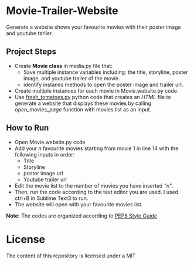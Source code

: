 # Movie-Trailer-Website
Generate a website shows your favourite movies with their poster image and youtube tariler.
## Project Steps
- Create **Movie class** in media.py file that: 
  - Save multiple instance variables including: the title, storyline, poster image, and youtube trailer of the movie.
  - identify instanes methods to open the poster image and trailer url.
- Create multiple instances for each movie in Movie.website.py code.
- Use [fresh_tomatoes.py](https://github.com/udacity/ud036_StarterCode) python code that creates an _HTML_ file to generate a website that displays these movies by calling _open_movies_page_ function with movies list as an input.
## How to Run
- Open Movie.website.py code
- Add your _n_ favourite movies starting from movie 1 in line 14 with the following inputs in order:
  - Title
  - Storyline
  - poster image url
  - Youtube trailer url
- Edit the movie list to the number of movies you have inserted _"n"_.
- Then, run the code according to the text editor you are used. I used ctrl+B in Sublime Text3 to run.
- The website will open with your favourite movies list.

**Note:** The codes are organized according to [PEP8 Style Guide](https://www.python.org/dev/peps/pep-0008/#tabs-or-spaces)
# License
The content of this repository is licensed under a MIT
